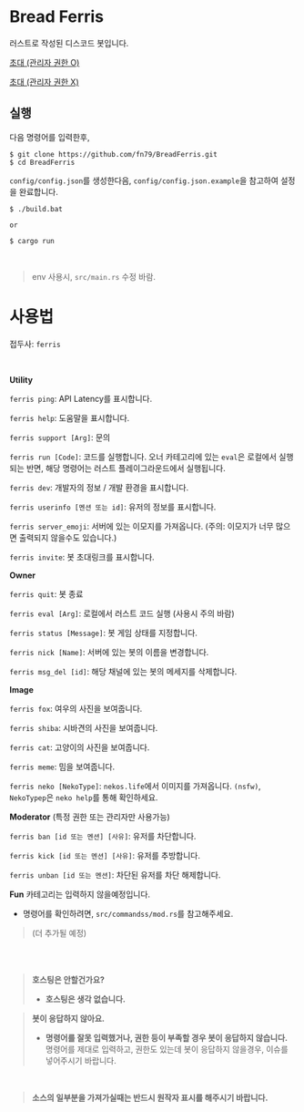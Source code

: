 # Bread Ferris

러스트로 작성된 디스코드 봇입니다.

[초대 (관리자 권한 O)](https://discord.com/api/oauth2/authorize?client_id=785702034388287518&permissions=8&scope=bot)

[초대 (관리자 권한 X)](https://discord.com/api/oauth2/authorize?client_id=785702034388287518&permissions=9&scope=bot)

## 실행

다음 명령어를 입력한후,

```shell
$ git clone https://github.com/fn79/BreadFerris.git
$ cd BreadFerris
```

`config/config.json`를 생성한다음, `config/config.json.example`을 참고하여 설정을 완료합니다.


```shell
$ ./build.bat

or

$ cargo run
```

<br>

> env 사용시, `src/main.rs` 수정 바람. 


# 사용법

접두사: `ferris`

<br>

**Utility**

`ferris ping`: API Latency를 표시합니다.

`ferris help`: 도움말을 표시합니다.

`ferris support [Arg]`: 문의

`ferris run [Code]`: 코드를 실행합니다. 오너 카테고리에 있는 `eval`은 로컬에서 실행되는 반면, 해당 명령어는 러스트 플레이그라운드에서 실행됩니다.

`ferris dev`: 개발자의 정보 / 개발 환경을 표시합니다.

`ferris userinfo [멘션 또는 id]`: 유저의 정보를 표시합니다.

`ferris server_emoji`: 서버에 있는 이모지를 가져옵니다. (주의: 이모지가 너무 많으면 출력되지 않을수도 있습니다.)

`ferris invite`: 봇 초대링크를 표시합니다.

**Owner**

`ferris quit`: 봇 종료

`ferris eval [Arg]`: 로컬에서 러스트 코드 실행 (사용시 주의 바람)

`ferris status [Message]`: 봇 게임 상태를 지정합니다.

`ferris nick [Name]`: 서버에 있는 봇의 이름을 변경합니다.

`ferris msg_del [id]`: 해당 채널에 있는 봇의 메세지를 삭제합니다.

**Image**

`ferris fox`: 여우의 사진을 보여줍니다.

`ferris shiba`: 시바견의 사진을 보여줍니다.

`ferris cat`: 고양이의 사진을 보여줍니다.

`ferris meme`: 밈을 보여줍니다.

`ferris neko [NekoType]`: `nekos.life`에서 이미지를 가져옵니다. `(nsfw)`, `NekoTypep`은 `neko help`를 통해 확인하세요.

**Moderator** (특정 권한 또는 관리자만 사용가능)

`ferris ban [id 또는 멘션] [사유]`: 유저를 차단합니다.

`ferris kick [id 또는 멘션] [사유]`: 유저를 추방합니다.

`ferris unban [id 또는 멘션]`: 차단된 유저를 차단 해제합니다.

**Fun** 카테고리는 입력하지 않을예정입니다.
* 명령어를 확인하려면, `src/commandss/mod.rs`를 참고해주세요.

> (더 추가될 예정)

<br><br>

> **호스팅은 안할건가요?**
> 
> * **호스팅은 생각 없습니다.** 

 
> **봇이 응답하지 않아요.**
> 
> * **명령어를 잘못 입력했거나, 권한 등이 부족할 경우 봇이 응답하지 않습니다.**
> 명령어를 제대로 입력하고, 권한도 있는데 봇이 응답하지 않을경우, 이슈를 넣어주시기 바랍니다.

<br>

> **소스의 일부분을 가져가실때는 반드시 원작자 표시를 해주시기 바랍니다.**